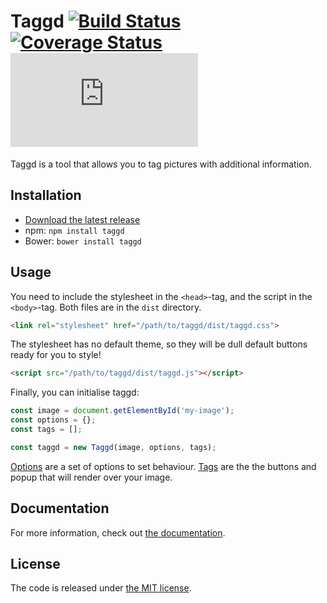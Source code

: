 # Taggd [![Build Status](http://img.shields.io/travis/timseverien/taggd/3.0.svg)](https://travis-ci.org/timseverien/taggd) [![Coverage Status](http://img.shields.io/coveralls/timseverien/taggd/3.0.svg)](https://coveralls.io/r/timseverien/taggd?branch=3.0) ![Library Size](https://badge-size.herokuapp.com/timseverien/taggd/3.0/dist/taggd.min.js?compression=gzip)

Taggd is a tool that allows you to tag pictures with additional information.

## Installation

* [Download the latest release](https://github.com/timseverien/taggd/archive/3.0.zip)
* npm: `npm install taggd`
* Bower: `bower install taggd`

## Usage

You need to include the stylesheet in the `<head>`-tag, and the script in the `<body>`-tag. Both files are in the `dist` directory.

```html
<link rel="stylesheet" href="/path/to/taggd/dist/taggd.css">
```

The stylesheet has no default theme, so they will be dull default buttons ready for you to style!

```html
<script src="/path/to/taggd/dist/taggd.js"></script>
```

Finally, you can initialise taggd:

```js
const image = document.getElementById('my-image');
const options = {};
const tags = [];

const taggd = new Taggd(image, options, tags);
```

[Options](https://github.com/timseverien/taggd/wiki#options) are a set of options to set behaviour. [Tags](https://github.com/timseverien/taggd/wiki#options) are the the buttons and popup that will render over your image.

## Documentation

For more information, check out [the documentation](https://github.com/timseverien/taggd/wiki).

## License

The code is released under [the MIT license](https://github.com/timseverien/taggd/blob/3.0/LICENSE.txt).
